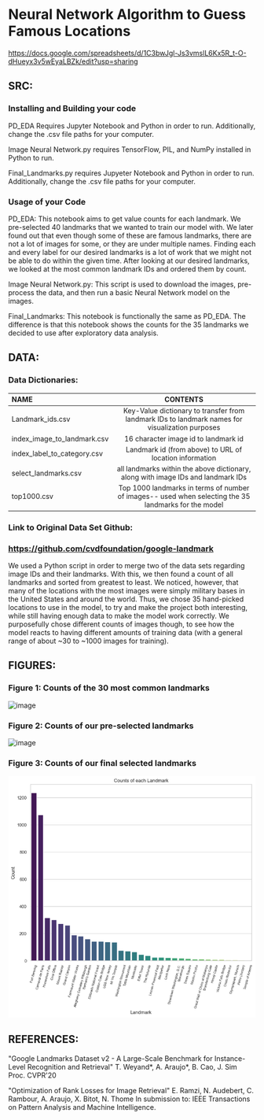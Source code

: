 # Neural Network Algorithm to Guess Famous Locations
https://docs.google.com/spreadsheets/d/1C3bwJgl-Js3vmslL6Kx5R_t-O-dHueyx3v5wEyaLBZk/edit?usp=sharing
## SRC:
### Installing and Building your code
PD_EDA Requires Jupyter Notebook and Python in order to run. Additionally, change the .csv file paths for your computer.

Image Neural Network.py requires TensorFlow, PIL, and NumPy installed in Python to run. 

Final_Landmarks.py requires Jupyeter Notebook and Python in order to run. Additionally, change the .csv file paths for your computer.

### Usage of your Code
PD_EDA: This notebook aims to get value counts for each landmark. We pre-selected 40 landmarks that we wanted to train our model with. We later found out that even though some of these are famous landmarks, there are not a lot of images for some, or they are under multiple names. Finding each and every label for our desired landmarks is a lot of work that we might not be able to do within the given time. After looking at our desired landmarks, we looked at the most common landmark IDs and ordered them by count.

Image Neural Network.py: This script is used to download the images, pre-process the data, and then run a basic Neural Network model on the images. 

Final_Landmarks: This notebook is functionally the same as PD_EDA. The difference is that this notebook shows the counts for the 35 landmarks we decided to use after exploratory data analysis. 

## DATA:
### Data Dictionaries:
| NAME        | CONTENTS    |
| :---        |    :----:   |
| Landmark_ids.csv       | Key-Value dictionary to transfer from landmark IDs to landmark names for visualization purposes                        |
| index_image_to_landmark.csv      | 16 character image id to landmark id                                                                         |
| index_label_to_category.csv      | Landmark id (from above) to URL of location information                                                      |
| select_landmarks.csv             | all landmarks within the above dictionary, along with image IDs and landmark IDs   |
| top1000.csv                      | Top 1000 landmarks in terms of number of images-- used when selecting the 35 landmarks for the model         |

### Link to Original Data Set Github:
### https://github.com/cvdfoundation/google-landmark
We used a Python script in order to merge two of the data sets regarding image IDs and their landmarks. With this, we then found a count of all landmarks and sorted from greatest to least. We noticed, however, that many of the locations with the most images were simply military bases in the United States and around the world. Thus, we chose 35 hand-picked locations to use in the model, to try and make the project both interesting, while still having enough data to make the model work correctly. We purposefully chose different counts of images though, to see how the model reacts to having different amounts of training data (with a general range of about ~30 to ~1000 images for training). 

## FIGURES:
### Figure 1: Counts of the 30 most common landmarks
![image](https://github.com/BrendanKeaton/Project2_DS4002/assets/100185367/9eade716-88e3-44dc-b81b-a1a3753cab00)
### Figure 2: Counts of our pre-selected landmarks
![image](https://github.com/BrendanKeaton/Project2_DS4002/assets/100185367/7031510c-49f2-4dcf-a97b-35b924664cb2)
### Figure 3: Counts of our final selected landmarks
![image](https://github.com/BrendanKeaton/Project2_DS4002/blob/main/FIGURES/final_landmark_counts.png)

## REFERENCES:
"Google Landmarks Dataset v2 - A Large-Scale Benchmark for Instance-Level Recognition and Retrieval"
T. Weyand*, A. Araujo*, B. Cao, J. Sim
Proc. CVPR'20

"Optimization of Rank Losses for Image Retrieval"
E. Ramzi, N. Audebert, C. Rambour, A. Araujo, X. Bitot, N. Thome
In submission to: IEEE Transactions on Pattern Analysis and Machine Intelligence.
